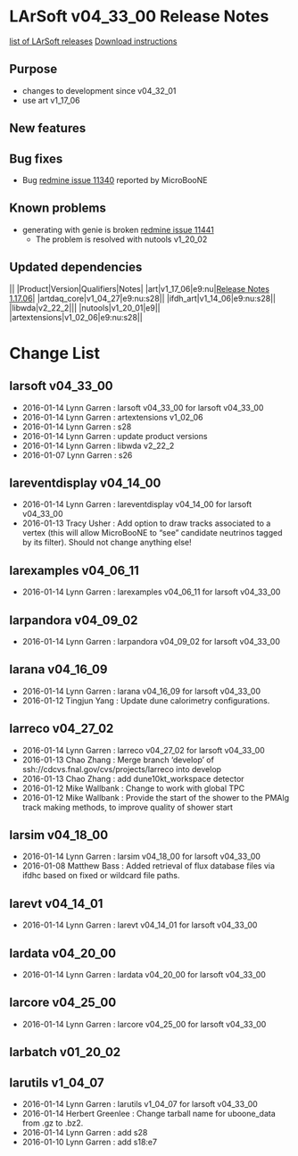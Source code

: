 LArSoft v04_33_00 Release Notes
======================================================================

[list of LArSoft releases](LArSoft_release_list)
[Download instructions](http://scisoft.fnal.gov/scisoft/bundles/larsoft/v04_33_00/larsoft-v04_33_00.html)

Purpose
--------------------

-   changes to development since v04_32_01
-   use art v1_17_06

New features
------------------------------

Bug fixes
------------------------

-   Bug [redmine issue 11340](https://cdcvs.fnal.gov/redmine/issues/11340) reported by MicroBooNE

Known problems
----------------------------------

-   generating with genie is broken [redmine issue 11441](https://cdcvs.fnal.gov/redmine/issues/11441)
    -   The problem is resolved with nutools v1_20_02

Updated dependencies
----------------------------------------------

||
|Product|Version|Qualifiers|Notes|
|art|v1_17_06|e9:nu|[Release Notes 1.17.06](https://cdcvs.fnal.gov/redmine/projects/art/wiki/Release_Notes_11706)|
|artdaq_core|v1_04_27|e9:nu:s28||
|ifdh_art|v1_14_06|e9:nu:s28||
|libwda|v2_22_2|||
|nutools|v1_20_01|e9||
|artextensions|v1_02_06|e9:nu:s28||

Change List
============================

larsoft v04_33_00
------------------------------------------

-   2016-01-14 Lynn Garren : larsoft v04_33_00 for larsoft v04_33_00
-   2016-01-14 Lynn Garren : artextensions v1_02_06
-   2016-01-14 Lynn Garren : s28
-   2016-01-14 Lynn Garren : update product versions
-   2016-01-14 Lynn Garren : libwda v2_22_2
-   2016-01-07 Lynn Garren : s26

lareventdisplay v04_14_00
----------------------------------------------------------

-   2016-01-14 Lynn Garren : lareventdisplay v04_14_00 for larsoft v04_33_00
-   2016-01-13 Tracy Usher : Add option to draw tracks associated to a vertex (this will allow MicroBooNE to “see” candidate neutrinos tagged by its filter). Should not change anything else!

larexamples v04_06_11
--------------------------------------------------

-   2016-01-14 Lynn Garren : larexamples v04_06_11 for larsoft v04_33_00

larpandora v04_09_02
------------------------------------------------

-   2016-01-14 Lynn Garren : larpandora v04_09_02 for larsoft v04_33_00

larana v04_16_09
----------------------------------------

-   2016-01-14 Lynn Garren : larana v04_16_09 for larsoft v04_33_00
-   2016-01-12 Tingjun Yang : Update dune calorimetry configurations.

larreco v04_27_02
------------------------------------------

-   2016-01-14 Lynn Garren : larreco v04_27_02 for larsoft v04_33_00
-   2016-01-13 Chao Zhang : Merge branch ‘develop’ of ssh://cdcvs.fnal.gov/cvs/projects/larreco into develop
-   2016-01-13 Chao Zhang : add dune10kt_workspace detector
-   2016-01-12 Mike Wallbank : Change to work with global TPC
-   2016-01-12 Mike Wallbank : Provide the start of the shower to the PMAlg track making methods, to improve quality of shower start

larsim v04_18_00
----------------------------------------

-   2016-01-14 Lynn Garren : larsim v04_18_00 for larsoft v04_33_00
-   2016-01-08 Matthew Bass : Added retrieval of flux database files via ifdhc based on fixed or wildcard file paths.

larevt v04_14_01
----------------------------------------

-   2016-01-14 Lynn Garren : larevt v04_14_01 for larsoft v04_33_00

lardata v04_20_00
------------------------------------------

-   2016-01-14 Lynn Garren : lardata v04_20_00 for larsoft v04_33_00

larcore v04_25_00
------------------------------------------

-   2016-01-14 Lynn Garren : larcore v04_25_00 for larsoft v04_33_00

larbatch v01_20_02
--------------------------------------------

larutils v1_04_07
------------------------------------------

-   2016-01-14 Lynn Garren : larutils v1_04_07 for larsoft v04_33_00
-   2016-01-14 Herbert Greenlee : Change tarball name for uboone_data from .gz to .bz2.
-   2016-01-14 Lynn Garren : add s28
-   2016-01-10 Lynn Garren : add s18:e7
